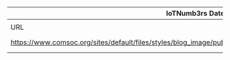 |IoTNumb3rs Datenerfassung|||||||||||
| ---- | ---- | ---- | ---- | ---- | ---- | ---- | ---- | ---- | ---- | ---- |
||||||||||||
|URL|home_url|filename|device_class|device_count|market_class|market_volume|prognosis_year|publication_year|authorship_class|Dropbox folder|
|https://www.comsoc.org/sites/default/files/styles/blog_image/public/blog_images/traininginfographicconnectedthings650.jpg||file7_traininginfographicconnectedthings650.jpg||||||||testuser/20181104-2035|
